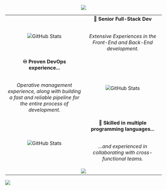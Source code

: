 <p align="center">
  <img src="https://readme-typing-svg.herokuapp.com?color=68b486&size=28&duration=6000&vCenter=true&width=600&height=80&lines=High-Skilled+Developer." />
</p>

<table>
  <tbody>
    <tr>
      <td width="50%" valign="middle" align="center">
        <img src="https://github-readme-stats.vercel.app/api?username=jupiteris&show_icons=true&hide_border=true&include_all_commits=true&count_private=true&theme=merko" alt="GitHub Stats" />
      </td>
      <td width="50%" valign="middle" align="center">
        <b>🎨 Senior Full-Stack Dev</b>
        <br />
        <br />
        <p>
          <em>Extensive Experiences in the Front-End and Back-End development.</em>
        </p>
      </td>
    </tr>
    <tr>
      <td width="50%" valign="middle" align="center">
        <b>♾️ Proven DevOps experience...</b>
        <br />
        <br />
        <p>
        <em>Operative management experience, along with building a fast and reliable pipeline for the entire process of development.</em>
        </p>
      </td>
      <td width="50%" valign="middle" align="center">
        <img src="https://github-readme-streak-stats.herokuapp.com/?user=baymax88&theme=merko&hide_border=true" alt="GitHub Stats" />
      </td>
    </tr>
    <tr>
      <td width="50%" valign="middle" align="center">
        <img align="center" src="https://github-readme-stats.vercel.app/api/top-langs?username=jupiteris&include_all_commits=true&count_private=true&show_icons=true&locale=en&layout=compact&theme=merko&hide_border=true" alt="GitHub Stats" />
      </td>
      <td width="50%" valign="middle" align="center">
        <b>🥷 Skilled in multiple programming languages...</b>
        <br />
        <br />
        <p>
          <em>...and experienced in collaborating with cross-functional teams.</em>
        </p>
      </td>
    </tr>
    <tr>
      <td colspan="2" valign="middle" align="center">
        <img src="https://github-readme-activity-graph.cyclic.app/graph?username=jupiteris&color=aad101&point=aad101&bg_color=0a0f0b&line=68b486&hide_border=true" />
      </td>
    </tr>
  </tbody>
</table>

![](https://komarev.com/ghpvc/?username=baymax88&color=green)
